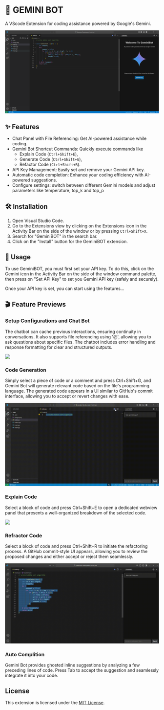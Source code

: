 # 🚀 GEMINI BOT
A VScode Extension for coding assistance powered by Google's Gemini.

![](./media/recordings/home.png)

## ✨ Features

- Chat Panel with File Referencing: Get AI-powered assistance while coding.
- Gemini Bot Shortcut Commands: Quickly execute commands like 
    - Explain Code (`Ctrl+Shift+E`), 
    - Generate Code (`Ctrl+Shift+G`), 
    - Refactor Code (`Ctrl+Shift+R`).
- API Key Management: Easily set and remove your Gemini API key.
- Automatic code completion: Enhance your coding efficiency with AI-powered suggestions.
- Configure settings: switch between different Gemini models and adjust parameters like temperature, top_k and top_p

## 🛠️ Installation

1. Open Visual Studio Code.
2. Go to the Extensions view by clicking on the Extensions icon in the Activity Bar on the side of the window or by pressing `Ctrl+Shift+X`.
3. Search for "GeminiBOT" in the search bar.
4. Click on the "Install" button for the GeminiBOT extension.

## 🚀 Usage

To use GeminiBOT, you must first set your API key. To do this, click on the Gemini icon in the Activity Bar on the side of the window command palette, then press on "Set API Key" to set you Gemini API key (safely and securely).

Once your API key is set, you can start using the features...

## 🎬 Feature Previews

### Setup Configurations and Chat Bot 
The chatbot can cache previous interactions, ensuring continuity in conversations. It also supports file referencing using '@', allowing you to ask questions about specific files. The chatbot includes error handling and response formatting for clear and structured outputs.

![](./media/recordings/setupChat.gif)

### Code Generation
Simply select a piece of code or a comment and press Ctrl+Shift+G, and Gemini Bot will generate relevant code based on the file's programming language. The generated code appears in a UI similar to GitHub's commit interface, allowing you to accept or revert changes with ease.

![](./media/recordings/codeGeneration.gif)

### Explain Code
Select a block of code and press Ctrl+Shift+E to open a dedicated webview panel that presents a well-organized breakdown of the selected code.

![](./media/recordings/explainCode.gif)

### Refractor Code
Select a block of code and press Ctrl+Shift+R to initiate the refactoring process. A GitHub commit-style UI appears, allowing you to review the proposed changes and either accept or reject them seamlessly.

![](./media/recordings/refractorCode.gif)

### Auto Complition
Gemini Bot provides ghosted inline suggestions by analyzing a few preceding lines of code. Press Tab to accept the suggestion and seamlessly integrate it into your code.

## License

This extension is licensed under the [MIT License](LICENSE.txt).
